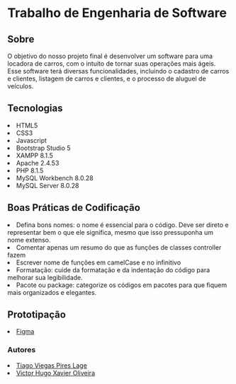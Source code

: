 # Trabalho de Engenharia de Software

## Sobre

O objetivo do nosso projeto final é desenvolver um software para uma locadora de carros, com o intuito de tornar suas operações mais ágeis. Esse software terá diversas funcionalidades, incluindo o cadastro de carros e clientes, listagem de carros e clientes, e o processo de aluguel de veículos.

## Tecnologias

<li>HTML5</li>
<li>CSS3</li>
<li>Javascript</li>
<li>Bootstrap Studio 5</li>
<li>XAMPP 8.1.5</li>
<li>Apache 2.4.53</li>
<li>PHP 8.1.5</li>
<li>MySQL Workbench 8.0.28</li>
<li>MySQL Server 8.0.28</li>

## Boas Práticas de Codificação

<li>Defina bons nomes: o nome é essencial para o código. Deve ser direto e representar bem o que ele significa, mesmo que isso pressuponha um nome extenso.</li>
<li>Comentar apenas um resumo do que as funções de classes controller fazem </li>
<li>Escrever nome de funções em camelCase e no infinitivo</li>
<li>Formatação: cuide da formatação e da indentação do código para melhorar sua legibilidade.</li>
<li>Pacote ou package: categorize os códigos em pacotes para que fiquem mais organizados e elegantes.</li>

## Prototipação

<li><a href="https://www.figma.com/file/nO9I8ECjjxtGEN7XWKMiE1/Projeto-Final?node-id=0%3A1">Figma</a></li>

### Autores

<li><a href="https://github.com/teizon">Tiago Viegas Pires Lage</a></li>
<li><a href="https://github.com/victorhxo">Victor Hugo Xavier Oliveira</a></li>
